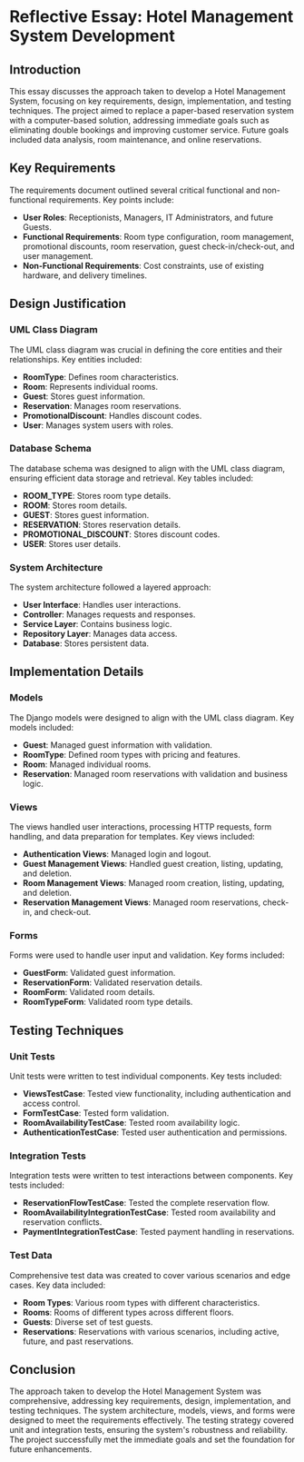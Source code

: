 # Reflective Essay: Hotel Management System Development

## Introduction
This essay discusses the approach taken to develop a Hotel Management System, focusing on key requirements, design, implementation, and testing techniques. The project aimed to replace a paper-based reservation system with a computer-based solution, addressing immediate goals such as eliminating double bookings and improving customer service. Future goals included data analysis, room maintenance, and online reservations.

## Key Requirements
The requirements document outlined several critical functional and non-functional requirements. Key points include:
- **User Roles**: Receptionists, Managers, IT Administrators, and future Guests.
- **Functional Requirements**: Room type configuration, room management, promotional discounts, room reservation, guest check-in/check-out, and user management.
- **Non-Functional Requirements**: Cost constraints, use of existing hardware, and delivery timelines.

## Design Justification
### UML Class Diagram
The UML class diagram was crucial in defining the core entities and their relationships. Key entities included:
- **RoomType**: Defines room characteristics.
- **Room**: Represents individual rooms.
- **Guest**: Stores guest information.
- **Reservation**: Manages room reservations.
- **PromotionalDiscount**: Handles discount codes.
- **User**: Manages system users with roles.

### Database Schema
The database schema was designed to align with the UML class diagram, ensuring efficient data storage and retrieval. Key tables included:
- **ROOM_TYPE**: Stores room type details.
- **ROOM**: Stores room details.
- **GUEST**: Stores guest information.
- **RESERVATION**: Stores reservation details.
- **PROMOTIONAL_DISCOUNT**: Stores discount codes.
- **USER**: Stores user details.

### System Architecture
The system architecture followed a layered approach:
- **User Interface**: Handles user interactions.
- **Controller**: Manages requests and responses.
- **Service Layer**: Contains business logic.
- **Repository Layer**: Manages data access.
- **Database**: Stores persistent data.

## Implementation Details
### Models
The Django models were designed to align with the UML class diagram. Key models included:
- **Guest**: Managed guest information with validation.
- **RoomType**: Defined room types with pricing and features.
- **Room**: Managed individual rooms.
- **Reservation**: Managed room reservations with validation and business logic.

### Views
The views handled user interactions, processing HTTP requests, form handling, and data preparation for templates. Key views included:
- **Authentication Views**: Managed login and logout.
- **Guest Management Views**: Handled guest creation, listing, updating, and deletion.
- **Room Management Views**: Managed room creation, listing, updating, and deletion.
- **Reservation Management Views**: Managed room reservations, check-in, and check-out.

### Forms
Forms were used to handle user input and validation. Key forms included:
- **GuestForm**: Validated guest information.
- **ReservationForm**: Validated reservation details.
- **RoomForm**: Validated room details.
- **RoomTypeForm**: Validated room type details.

## Testing Techniques
### Unit Tests
Unit tests were written to test individual components. Key tests included:
- **ViewsTestCase**: Tested view functionality, including authentication and access control.
- **FormTestCase**: Tested form validation.
- **RoomAvailabilityTestCase**: Tested room availability logic.
- **AuthenticationTestCase**: Tested user authentication and permissions.

### Integration Tests
Integration tests were written to test interactions between components. Key tests included:
- **ReservationFlowTestCase**: Tested the complete reservation flow.
- **RoomAvailabilityIntegrationTestCase**: Tested room availability and reservation conflicts.
- **PaymentIntegrationTestCase**: Tested payment handling in reservations.

### Test Data
Comprehensive test data was created to cover various scenarios and edge cases. Key data included:
- **Room Types**: Various room types with different characteristics.
- **Rooms**: Rooms of different types across different floors.
- **Guests**: Diverse set of test guests.
- **Reservations**: Reservations with various scenarios, including active, future, and past reservations.

## Conclusion
The approach taken to develop the Hotel Management System was comprehensive, addressing key requirements, design, implementation, and testing techniques. The system architecture, models, views, and forms were designed to meet the requirements effectively. The testing strategy covered unit and integration tests, ensuring the system's robustness and reliability. The project successfully met the immediate goals and set the foundation for future enhancements.
